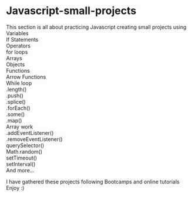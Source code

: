 # Javascript-small-projects

This section is all about practicing Javascript creating small projects using 
<br>Variables
<br>If Statements
<br>Operators
<br>for loops
<br>Arrays
<br>Objects
<br>Functions
<br>Arrow Functions
<br>While loop
<br>.length()
<br>.push()
<br>.splice()
<br>.forEach()
<br>.some()
<br>.map()
<br>Array work
<br>.addEventListener()
<br>.removeEventListener()
<br>querySelector()
<br>Math.random()
<br>setTimeout()
<br>setInterval()
<br> And more...

I have gathered these projects following Bootcamps and online tutorials
Enjoy :)
